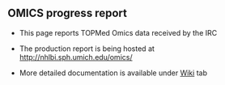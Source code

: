 ## OMICS progress report

* This page reports TOPMed Omics data received by the IRC

* The production report is being hosted at http://nhlbi.sph.umich.edu/omics/ 

* More detailed documentation is available under [Wiki](https://github.com/statgen/RNA-seq-tracking/wiki) tab
